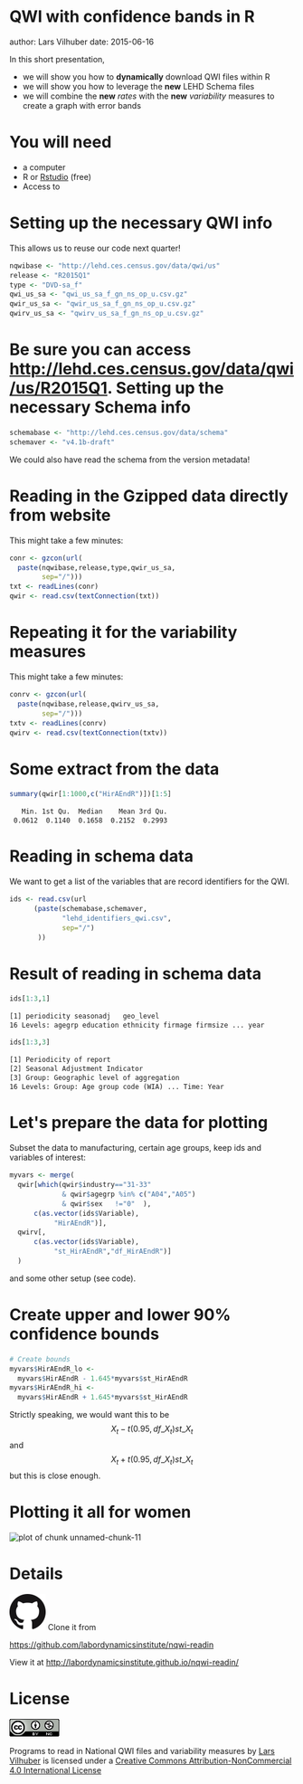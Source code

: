 QWI with confidence bands in R
========================================================
author: Lars Vilhuber
date: 2015-06-16

In this short presentation,
- we will show you how to **dynamically** download QWI files within R
- we will show you how to leverage the **new** LEHD Schema files
- we will combine the **new** *rates* with the **new** *variability* measures to create a graph with error bands





You will need
========================================================
- a computer
- R or [Rstudio](http://www.rstudio.com) (free)
- Access to 

Setting up the necessary QWI info
========================================================
This allows us to reuse our code next quarter!

```r
nqwibase <- "http://lehd.ces.census.gov/data/qwi/us"
release <- "R2015Q1"
type <- "DVD-sa_f"
qwi_us_sa <- "qwi_us_sa_f_gn_ns_op_u.csv.gz"
qwir_us_sa <- "qwir_us_sa_f_gn_ns_op_u.csv.gz"
qwirv_us_sa <- "qwirv_us_sa_f_gn_ns_op_u.csv.gz"
```
Be sure you can access http://lehd.ces.census.gov/data/qwi/us/R2015Q1.
Setting up the necessary Schema info
========================================================

```r
schemabase <- "http://lehd.ces.census.gov/data/schema"
schemaver <- "v4.1b-draft"
```
We could also have read the schema from the version metadata!

Reading in the Gzipped data directly from website
========================================================
This might take a few minutes:

```r
conr <- gzcon(url(
  paste(nqwibase,release,type,qwir_us_sa,
        sep="/")))
txt <- readLines(conr)
qwir <- read.csv(textConnection(txt))
```

Repeating it for the variability measures
========================================================
This might take a few minutes:

```r
conrv <- gzcon(url(
  paste(nqwibase,release,qwirv_us_sa,
        sep="/")))
txtv <- readLines(conrv)
qwirv <- read.csv(textConnection(txtv))
```

Some extract from the data
==========================

```r
summary(qwir[1:1000,c("HirAEndR")])[1:5]
```

```
   Min. 1st Qu.  Median    Mean 3rd Qu. 
 0.0612  0.1140  0.1658  0.2152  0.2993 
```

Reading in schema data
========================
We want to get a list of the variables that are record identifiers for the QWI.

```r
ids <- read.csv(url
      (paste(schemabase,schemaver,
             "lehd_identifiers_qwi.csv",
             sep="/")
       ))
```

Result of reading in schema data
========================

```r
ids[1:3,1]
```

```
[1] periodicity seasonadj   geo_level  
16 Levels: agegrp education ethnicity firmage firmsize ... year
```

```r
ids[1:3,3]
```

```
[1] Periodicity of report                 
[2] Seasonal Adjustment Indicator         
[3] Group: Geographic level of aggregation
16 Levels: Group: Age group code (WIA) ... Time: Year
```

Let's prepare the data for plotting
========================================================
Subset the data to manufacturing, certain age groups, keep ids and variables of interest:

```r
myvars <- merge(
  qwir[which(qwir$industry=="31-33" 
             & qwir$agegrp %in% c("A04","A05")
             & qwir$sex   !="0"  ),
      c(as.vector(ids$Variable),
           "HirAEndR")],
  qwirv[,
      c(as.vector(ids$Variable),
           "st_HirAEndR","df_HirAEndR")]
  )
```
and some other setup (see code).


Create upper and lower 90% confidence bounds 
========================================================


```r
# Create bounds
myvars$HirAEndR_lo <- 
  myvars$HirAEndR - 1.645*myvars$st_HirAEndR
myvars$HirAEndR_hi <- 
  myvars$HirAEndR + 1.645*myvars$st_HirAEndR
```
Strictly speaking, we would want this to be
$$X_t - t(0.95,df\_X_t) st\_X_t$$
and
$$X_t + t(0.95,df\_X_t) st\_X_t $$
but this is close enough.

Plotting it all for women
==============
![plot of chunk unnamed-chunk-11](Pres_qwi_error_bands-figure/unnamed-chunk-11-1.png) 

Details
=========

![Github](images/GitHub-Mark-64px.png) Clone it from 

https://github.com/labordynamicsinstitute/nqwi-readin

View it at http://labordynamicsinstitute.github.io/nqwi-readin/

License
==========
![by-nc 4.0](images/cc4-by-nc-88x31.png)

Programs to read in National QWI files and variability measures by [Lars Vilhuber](http://www.vilhuber.com/lars/)  is licensed under a [Creative Commons Attribution-NonCommercial 4.0 International License](http://creativecommons.org/licenses/by-nc/4.0/)
